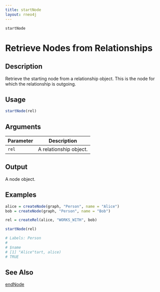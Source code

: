 ```yaml
---
title: startNode
layout: rneo4j
---
```


`startNode`

# Retrieve Nodes from Relationships

## Description

Retrieve the starting node from a relationship object. This is the node for which the relationship is outgoing.

## Usage

```r
startNode(rel)
```

## Arguments

| Parameter | Description     |
| --------- | --------------- |
| `rel`     | A relationship object. |

## Output

A node object.

## Examples

```r
alice = createNode(graph, "Person", name = "Alice")
bob = createNode(graph, "Person", name = "Bob")

rel = createRel(alice, "WORKS_WITH", bob)

startNode(rel)

# Labels: Person
#
# $name
# [1] "Alice"tart, alice)
# TRUE
```

## See Also

[endNode](end-node.html)